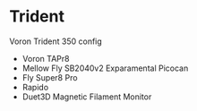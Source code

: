 # Trident
Voron Trident 350 config 

- Voron TAPr8
- Mellow Fly SB2040v2 Exparamental Picocan
- Fly Super8 Pro
- Rapido
- Duet3D Magnetic Filament Monitor

